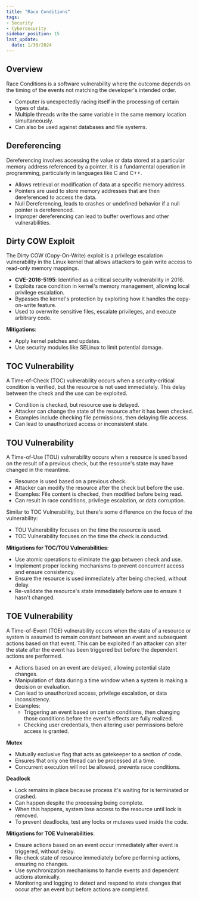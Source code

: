 ```yaml
---
title: "Race Conditions"
tags: 
- Security
- Cybersecurity
sidebar_position: 15
last_update:
  date: 1/30/2024
---
```





## Overview

Race Conditions is a software vulnerability where the outcome depends on the timing of the events not matching the developer's intended order.

- Computer is unexpectedly racing itself in the processing of certain types of data.
- Multiple threads write the same variable in the same memory location simultaneously.
- Can also be used against databases and file systems.

## Dereferencing

Dereferencing involves accessing the value or data stored at a particular memory address referenced by a pointer. It is a fundamental operation in programming, particularly in languages like C and C++.

- Allows retrieval or modification of data at a specific memory address.
- Pointers are used to store memory addresses that are then dereferenced to access the data.
- Null Dereferencing, leads to crashes or undefined behavior if a null pointer is dereferenced.
- Improper dereferencing can lead to buffer overflows and other vulnerabilities.

## Dirty COW Exploit

The Dirty COW (Copy-On-Write) exploit is a privilege escalation vulnerability in the Linux kernel that allows attackers to gain write access to read-only memory mappings.

- **CVE-2016-5195**: Identified as a critical security vulnerability in 2016.
- Exploits race condition in kernel's memory management, allowing local privilege escalation.
- Bypasses the kernel's protection by exploiting how it handles the copy-on-write feature.
- Used to overwrite sensitive files, escalate privileges, and execute arbitrary code.

**Mitigations**: 

- Apply kernel patches and updates.
- Use security modules like SELinux to limit potential damage.

## TOC Vulnerability

A Time-of-Check (TOC) vulnerability occurs when a security-critical condition is verified, but the resource is not used immediately. This delay between the check and the use can be exploited.

- Condition is checked, but resource use is delayed.
- Attacker can change the state of the resource after it has been checked.
- Examples include checking file permissions, then delaying file access.
- Can lead to unauthorized access or inconsistent state.

## TOU Vulnerability

A Time-of-Use (TOU) vulnerability occurs when a resource is used based on the result of a previous check, but the resource's state may have changed in the meantime.

- Resource is used based on a previous check.
- Attacker can modify the resource after the check but before the use.
- Examples: File content is checked, then modified before being read.
- Can result in race conditions, privilege escalation, or data corruption.

Similar to TOC Vulnerability, but there's some difference on the focus of the vulnerability:

- TOU Vulnerability focuses on the time the resource is used.
- TOC Vulnerability focuses on the time the check is conducted.

**Mitigations for TOC/TOU Vulnerabilities**:

- Use atomic operations to eliminate the gap between check and use.
- Implement proper locking mechanisms to prevent concurrent access and ensure consistency.
- Ensure the resource is used immediately after being checked, without delay.
- Re-validate the resource's state immediately before use to ensure it hasn't changed.

## TOE Vulnerability

A Time-of-Event (TOE) vulnerability occurs when the state of a resource or system is assumed to remain constant between an event and subsequent actions based on that event. This can be exploited if an attacker can alter the state after the event has been triggered but before the dependent actions are performed.

- Actions based on an event are delayed, allowing potential state changes.
- Manipulation of data during a time window when a system is making a decision or evaluation.
- Can lead to unauthorized access, privilege escalation, or data inconsistency.
- Examples: 
  - Triggering an event based on certain conditions, then changing those conditions before the event's effects are fully realized.
  - Checking user credentials, then altering user permissions before access is granted.

**Mutex**

- Mutually exclusive flag that acts as gatekeeper to a section of code.
- Ensures that only one thread can be processed at a time.
- Concurrent execution will not be allowed, prevents race conditions.

**Deadlock**

- Lock remains in place because process it's waiting for is terminated or crashed.
- Can happen despite the processing being complete.
- When this happens, system lose access to the resource until lock is removed.
- To prevent deadlocks, test any locks or mutexes used inside the code.

**Mitigations for TOE Vulnerabilities**:

- Ensure actions based on an event occur immediately after event is triggered, without delay.
- Re-check state of resource immediately before performing actions, ensuring no changes.
- Use synchronization mechanisms to handle events and dependent actions atomically.
- Monitoring and logging to detect and respond to state changes that occur after an event but before actions are completed.




